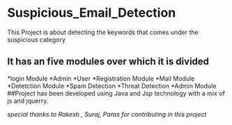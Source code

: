 # Suspicious_Email_Detection
This Project is about detecting the keywords that comes under the suspicious category
## It has an five modules over which it is divided
  *login Module
    *Admin
    *User
   *Registration Module
   *Mail Module
   *Detetction Module
     *Spam Detection
     *Threat Detection
   *Admin Module
  ##Project has been developed using Java and Jsp technology with a mix of js and jquerry.
  
  
  _special thanks to Rakesh , Suraj, Paras for contributing in this project_
   
   

